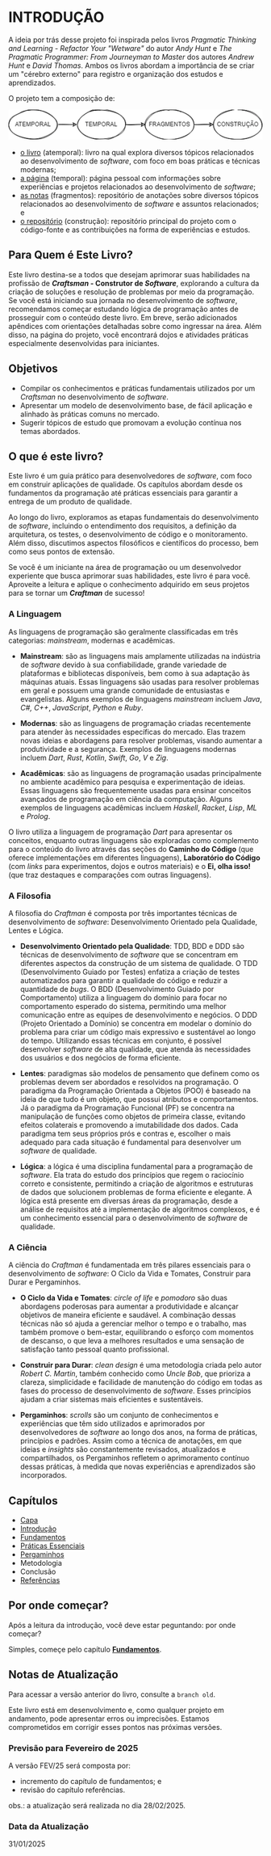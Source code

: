 # INTRODUÇÃO

A ideia por trás desse projeto foi inspirada pelos livros _Pragmatic Thinking and Learning - Refactor Your "Wetware"_ do autor _Andy Hunt_ e _The Pragmatic Programmer: From Journeyman to Master_ dos autores _Andrew Hunt_ e _David Thomas_. Ambos os livros abordam a importância de se criar um "cérebro externo" para registro e organização dos estudos e aprendizados.

O projeto tem a composição de:

![Composição do Projeto](./assets/introduction-project-composition.png 'Composição do Projeto')

- [o livro](https://github.com/mdssjc/mds/ 'o livro') (atemporal): livro na qual explora diversos tópicos relacionados ao desenvolvimento de _software_, com foco em boas práticas e técnicas modernas;
- [a página](https://marcelo-mds.dev/ 'a página') (temporal): página pessoal com informações sobre experiências e projetos relacionados ao desenvolvimento de _software_;
- [as notas](https://github.com/mdssjc/mds-notes/ 'as notas') (fragmentos): repositório de anotações sobre diversos tópicos relacionados ao desenvolvimento de _software_ e assuntos relacionados; e
- [o repositório](https://github.com/mdssjc/ 'o repositório') (construção): repositório principal do projeto com o código-fonte e as contribuições na forma de experiências e estudos.

## Para Quem é Este Livro?

Este livro destina-se a todos que desejam aprimorar suas habilidades na profissão de **_Craftsman_ - Construtor de _Software_**, explorando a cultura da criação de soluções e resolução de problemas por meio da programação. Se você está iniciando sua jornada no desenvolvimento de _software_, recomendamos começar estudando lógica de programação antes de prosseguir com o conteúdo deste livro. Em breve, serão adicionados apêndices com orientações detalhadas sobre como ingressar na área. Além disso, na página do projeto, você encontrará dojos e atividades práticas especialmente desenvolvidas para iniciantes.

## Objetivos

- Compilar os conhecimentos e práticas fundamentais utilizados por um _Craftsman_ no desenvolvimento de _software_.
- Apresentar um modelo de desenvolvimento base, de fácil aplicação e alinhado às práticas comuns no mercado.
- Sugerir tópicos de estudo que promovam a evolução contínua nos temas abordados.

## O que é este livro?

Este livro é um guia prático para desenvolvedores de _software_, com foco em construir aplicações de qualidade. Os capítulos abordam desde os fundamentos da programação até práticas essenciais para garantir a entrega de um produto de qualidade.

Ao longo do livro, exploramos as etapas fundamentais do desenvolvimento de _software_, incluindo o entendimento dos requisitos, a definição da arquitetura, os testes, o desenvolvimento de código e o monitoramento. Além disso, discutimos aspectos filosóficos e científicos do processo, bem como seus pontos de extensão.

Se você é um iniciante na área de programação ou um desenvolvedor experiente que busca aprimorar suas habilidades, este livro é para você. Aproveite a leitura e aplique o conhecimento adquirido em seus projetos para se tornar um **_Craftman_** de sucesso!

### A Linguagem

As linguagens de programação são geralmente classificadas em três categorias: _mainstream_, modernas e acadêmicas.

- **Mainstream**: são as linguagens mais amplamente utilizadas na indústria de _software_ devido à sua confiabilidade, grande variedade de plataformas e bibliotecas disponíveis, bem como à sua adaptação às máquinas atuais. Essas linguagens são usadas para resolver problemas em geral e possuem uma grande comunidade de entusiastas e evangelistas. Alguns exemplos de linguagens _mainstream_ incluem _Java_, _C#,_ _C++_, _JavaScript_, _Python_ e _Ruby_.

- **Modernas**: são as linguagens de programação criadas recentemente para atender às necessidades específicas do mercado. Elas trazem novas ideias e abordagens para resolver problemas, visando aumentar a produtividade e a segurança. Exemplos de linguagens modernas incluem _Dart_, _Rust_, _Kotlin_, _Swift_, _Go_, _V_ e _Zig_.

- **Acadêmicas**: são as linguagens de programação usadas principalmente no ambiente acadêmico para pesquisa e experimentação de ideias. Essas linguagens são frequentemente usadas para ensinar conceitos avançados de programação em ciência da computação. Alguns exemplos de linguagens acadêmicas incluem _Haskell_, _Racket_, _Lisp_, _ML_ e _Prolog_.

O livro utiliza a linguagem de programação _Dart_ para apresentar os conceitos, enquanto outras linguagens são exploradas como complemento para o conteúdo do livro através das seções do **Caminho do Código** (que oferece implementações em diferentes linguagens), **Laboratório do Código** (com _links_ para experimentos, dojos e outros materiais) e o **Ei, olha isso!** (que traz destaques e comparações com outras linguagens).

### A Filosofia

A filosofia do _Craftman_ é composta por três importantes técnicas de desenvolvimento de _software_: Desenvolvimento Orientado pela Qualidade, Lentes e Lógica.

- **Desenvolvimento Orientado pela Qualidade**: TDD, BDD e DDD são técnicas de desenvolvimento de _software_ que se concentram em diferentes aspectos da construção de um sistema de qualidade. O TDD (Desenvolvimento Guiado por Testes) enfatiza a criação de testes automatizados para garantir a qualidade do código e reduzir a quantidade de _bugs_. O BDD (Desenvolvimento Guiado por Comportamento) utiliza a linguagem do domínio para focar no comportamento esperado do sistema, permitindo uma melhor comunicação entre as equipes de desenvolvimento e negócios. O DDD (Projeto Orientado a Domínio) se concentra em modelar o domínio do problema para criar um código mais expressivo e sustentável ao longo do tempo. Utilizando essas técnicas em conjunto, é possível desenvolver _software_ de alta qualidade, que atenda às necessidades dos usuários e dos negócios de forma eficiente.

- **Lentes**: paradigmas são modelos de pensamento que definem como os problemas devem ser abordados e resolvidos na programação. O paradigma da Programação Orientada a Objetos (POO) é baseado na ideia de que tudo é um objeto, que possui atributos e comportamentos. Já o paradigma da Programação Funcional (PF) se concentra na manipulação de funções como objetos de primeira classe, evitando efeitos colaterais e promovendo a imutabilidade dos dados. Cada paradigma tem seus próprios prós e contras e, escolher o mais adequado para cada situação é fundamental para desenvolver um _software_ de qualidade.

- **Lógica**: a lógica é uma disciplina fundamental para a programação de _software_. Ela trata do estudo dos princípios que regem o raciocínio correto e consistente, permitindo a criação de algoritmos e estruturas de dados que solucionem problemas de forma eficiente e elegante. A lógica está presente em diversas áreas da programação, desde a análise de requisitos até a implementação de algoritmos complexos, e é um conhecimento essencial para o desenvolvimento de _software_ de qualidade.

### A Ciência

A ciência do _Craftman_ é fundamentada em três pilares essenciais para o desenvolvimento de _software_: O Ciclo da Vida e Tomates, Construir para Durar e Pergaminhos.

- **O Ciclo da Vida e Tomates**: _circle of life_ e _pomodoro_ são duas abordagens poderosas para aumentar a produtividade e alcançar objetivos de maneira eficiente e saudável. A combinação dessas técnicas não só ajuda a gerenciar melhor o tempo e o trabalho, mas também promove o bem-estar, equilibrando o esforço com momentos de descanso, o que leva a melhores resultados e uma sensação de satisfação tanto pessoal quanto profissional.

- **Construir para Durar**: _clean design_ é uma metodologia criada pelo autor _Robert C. Martin_, também conhecido como _Uncle Bob_, que prioriza a clareza, simplicidade e facilidade de manutenção do código em todas as fases do processo de desenvolvimento de _software_. Esses princípios ajudam a criar sistemas mais eficientes e sustentáveis.

- **Pergaminhos**: _scrolls_ são um conjunto de conhecimentos e experiências que têm sido utilizados e aprimorados por desenvolvedores de _software_ ao longo dos anos, na forma de práticas, princípios e padrões. Assim como a técnica de anotações, em que ideias e _insights_ são constantemente revisados, atualizados e compartilhados, os Pergaminhos refletem o aprimoramento contínuo dessas práticas, à medida que novas experiências e aprendizados são incorporados.

## Capítulos

- [Capa](cover.md 'Capa')
- [Introdução](readme.md 'Introdução')
- [Fundamentos](foundations/readme.md 'Fundamentos')
- [Práticas Essenciais](essential-practices/readme.md 'Práticas Essenciais')
- [Pergaminhos](scrolls/readme.md 'Pergaminhos')
- Metodologia
- Conclusão
- [Referências](references.md 'Referências')

## Por onde começar?

Após a leitura da introdução, você deve estar peguntando: por onde começar?

Simples, começe pelo capítulo [**Fundamentos**](foundations/readme.md 'fundamentos').

## Notas de Atualização

Para acessar a versão anterior do livro, consulte a `branch old`.

Este livro está em desenvolvimento e, como qualquer projeto em andamento, pode apresentar erros ou imprecisões. Estamos comprometidos em corrigir esses pontos nas próximas versões.

### Previsão para Fevereiro de 2025

A versão FEV/25 será composta por:

- incremento do capítulo de fundamentos; e
- revisão do capítulo referências.

obs.: a atualização será realizada no dia 28/02/2025.

### Data da Atualização

31/01/2025
